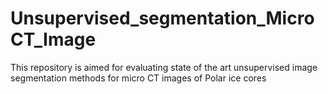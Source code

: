 # Unsupervised_segmentation_MicroCT_Image
This repository is aimed for evaluating state of the art unsupervised image segmentation methods for micro CT images of Polar ice cores
